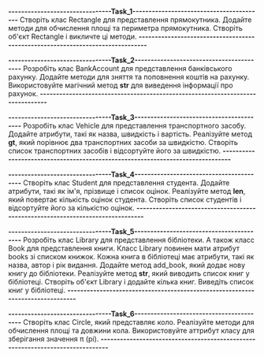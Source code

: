 **--------------------------------Task_1-----------------------------------------**
Створіть клас Rectangle для представлення прямокутника. Додайте методи
для обчислення площі та периметра прямокутника. Створіть об'єкт 
Rectangle і викличте ці методи.
**-------------------------------------------------------------------------------**

**--------------------------------Task_2-----------------------------------------**
Розробіть клас BankAccount для представлення банківського рахунку. 
Додайте методи для зняття та поповнення коштів на рахунку. 
Використовуйте магічний метод __str__ для виведення інформації про рахунок.
**-------------------------------------------------------------------------------**

**--------------------------------Task_3-----------------------------------------**
Розробіть клас Vehicle для представлення транспортного засобу. Додайте атрибути, 
такі як назва, швидкість і вартість. Реалізуйте метод __gt__, який порівнює два 
транспортних засоби за швидкістю. Створіть список транспортних засобів і 
відсортуйте його за швидкістю.
**-------------------------------------------------------------------------------**

**--------------------------------Task_4-----------------------------------------**
Створіть клас Student для представлення студента. Додайте атрибути, такі як 
ім'я, прізвище і список оцінок. Реалізуйте метод __len__, який повертає кількість
оцінок студента. Створіть список студентів і відсортуйте його за кількістю оцінок.
**-------------------------------------------------------------------------------**

**--------------------------------Task_5-----------------------------------------**
Розробіть клас Library для представлення бібліотеки. А також класс Book для 
представлення книги. Класс Library повинен мати атрибут books зі списком книжок.
Кожна книга в бібліотеці має атрибути, такі як назва, автор і рік видання. 
Додайте метод add_book, який додає нову книгу до бібліотеки. 
Реалізуйте метод __str__, який виводить список книг у бібліотеці. 
Створіть об'єкт Library і додайте кілька книг. Виведіть список книг у бібліотеці.
**-------------------------------------------------------------------------------**

**--------------------------------Task_6-----------------------------------------**
Створіть клас Circle, який представляє коло. Реалізуйте методи для обчислення 
площі та довжини кола. Використовуйте аттрибут класу для зберігання значення π (pi).
**-------------------------------------------------------------------------------**
